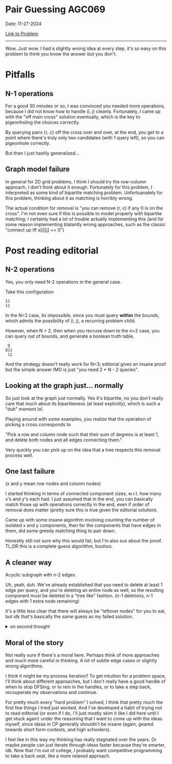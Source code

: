# Pair Guessing AGC069

Date: 11-27-2024

[Link to Problem](https://atcoder.jp/contests/agc069/tasks/agc069_b)

---

Wow. Just wow. I had a slightly wrong idea at every step, it's so easy on this problem to think you know the answer but you don't. 

# Pitfalls

## N-1 operations

For a good 30 minutes or so, I was convinced you needed more operations, because I did not know how to handle (i, j) cleanly. Fortunately, I came up with the "off main cross" solution eventually, which is the key to pigeonholing the choices correctly. 

By querying pairs {r, c} off the cross over and over, at the end, you get to a point where there's truly only two candidates (with 1 query left), so you can pigeonhole correctly. 

But then I just hastily generalized...

## Graph model failure

In general for 2D grid problems, I think I should try the row-column approach, I don't think about it enough. Fortunately for this problem, I interpreted as some kind of bipartite matching problem. Unfortuanately for this problem, thinking about it as matching is horribly wrong. 

The actual condition for removal is "you can remove (r, c) if any 0 is on the cross". I'm not even sure if this is possible to model properly with bipartite matching; I certainly had a lot of trouble actually implementing this (and for some reason implementing blatantly wrong approaches, such as the classic "connect up iff s[i][j] == 0")

# Post reading editorial

## N-2 operations

Yes, you only need N-2 operations in the general case. 

Take this configuration

```
11
11
```

In the N=2 case, its impossible, since you must query **within** the bounds, which admits the possibility of (i, j), a recurring problem child. 

However, when N > 2, then when you recruse down to the n=2 case, you can query out of bounds, and generate a boolean truth table.

```
 Q
Q11
 11
```

And the strategy doesn't really work for N=3; editorial gives an insane proof but the simple answer IMO is just "you need 2 * N - 2 queries". 

## Looking at the graph just... normally

So just look at the graph just normally. Yes it's bipartite, no you don't really care that much about its bipartiteness (at least explicitly), which is such a "duh" moment lol. 

Playing around with some examples, you realize that the operation of picking a cross corresponds to 

"Pick a row and column node such that their sum of degrees is at least 1, and delete both nodes and all edges connecting them." 

Very quickly you can pick up on the idea that a tree respects this removal process well. 

## One last failure 

(x and y mean row nodes and column nodes)

I started thinking in terms of connected component sizes, w.r.t. how many x's and y's each had. I just assumed that in the end, you can basically match those up with operations correctly in the end, even if order of removal does matter (pretty sure this is true given the editorial solution). 

Came up with some insane algorithm involving counting the number of isolated x and y components, then for the components that have edges in them, did some greedy matching thing to pair down. 

Honestly still not sure why this would fail, but I'm also sus about the proof. TL;DR this is a complete guess algoriithm, boohoo.

## A cleaner way 

Acyclic subgraph with n-2 edges. 

Uh, yeah, duh. We've already established that you need to delete at least 1 edge per query, and you're deleting an entire node as well, so the resulting component must be deleted in a "tree like" fashion. (n-1 deletions, n-1 edges with 1 extra node remaining)

It's a little less clear that there will always be "leftover nodes" for you to eat, but idk that's basically the same guess as my failed solution. 


<details>
<summary>
on second thought
</summary>


At first I thought this had to deal with the bipartite row-column graph condition, and true that's decent intuition, but pretty sure this is just true of any graph with 2N nodes and an acyclic subgraph of N-2 edges. Basically within each component, you get a free node, and otherwise you have a bunch of isolated nodes; balancing them out should give you enough free nodes to work with. 

"important" nodes: 2 * (N - 2) - (# CC's)

If CC's is low, then there's a lot of free nodes 

If CC's is high, then "important nodes" is small, e.g. free nodes is high again (since again you get 1 free node per CC)

cba to work out the math precisely but pretty sure this just works for any graph w/ these numbers
</details>

## Moral of the story

Not really sure if there's a moral here. Perhaps think of more approaches and much more careful in thinking. A lot of subtle edge cases or slightly wrong algorithms. 

I think it might be my process iteration? To get intuition for a problem space, I'll think about different approaches, but I don't really have a good handle of when to stop DFSing, or to rein in the handles, or to take a step back, recouperate my observations and continue. 

For pretty much every "hard problem" I solved, I think that pretty much the first few things I tried just worked. And I've developed a habit of trying not to read editorial (or even if I do, I'll just mostly skim it like I did here until I get stuck again) under the reasoning that I want to come up with the ideas myself, since ideas in CP generally shouldn't be insane (again, geared towards short form contests, and high schoolers). 

I feel like in this way my thinking has really stagnated over the years. Or maybe people can just iterate through ideas faster because they're smarter, idk. Now that I'm out of college, I probably want competitive programming to take a back seat, like a more relaxed approach. 